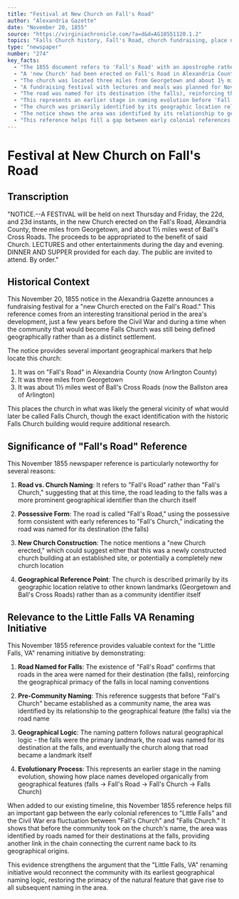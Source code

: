 ```yaml
---
title: "Festival at New Church on Fall's Road"
author: "Alexandria Gazette"
date: "November 20, 1855"
source: "https://virginiachronicle.com/?a=d&d=AG18551120.1.2"
topics: "Falls Church history, Fall's Road, church fundraising, place names, early community development"
type: "newspaper"
number: "274"
key_facts:
  - "The 1855 document refers to 'Fall's Road' with an apostrophe rather than 'Fall's Church'"
  - "A 'new Church' had been erected on Fall's Road in Alexandria County"
  - "The church was located three miles from Georgetown and about 1½ miles west of Ball's Cross Roads"
  - "A fundraising festival with lectures and meals was planned for November 22-23, 1855"
  - "The road was named for its destination (the falls), reinforcing the geographical primacy of the falls in local naming"
  - "This represents an earlier stage in naming evolution before 'Fall's Church' became established as a community name"
  - "The church was primarily identified by its geographic location relative to other landmarks"
  - "The notice shows the area was identified by its relationship to geographical features before becoming a distinct settlement"
  - "This reference helps fill a gap between early colonial references to 'Little Falls' and Civil War era naming conventions"
---
```


# Festival at New Church on Fall's Road

## Transcription

"NOTICE.--A FESTIVAL will be held on next Thursday and Friday, the 22d, and 23d instants, in the new Church erected on the Fall's Road, Alexandria County, three miles from Georgetown, and about 1½ miles west of Ball's Cross Roads. The proceeds to be appropriated to the benefit of said Church. LECTURES and other entertainments during the day and evening. DINNER AND SUPPER provided for each day. The public are invited to attend. By order."

## Historical Context

This November 20, 1855 notice in the Alexandria Gazette announces a fundraising festival for a "new Church erected on the Fall's Road." This reference comes from an interesting transitional period in the area's development, just a few years before the Civil War and during a time when the community that would become Falls Church was still being defined geographically rather than as a distinct settlement.

The notice provides several important geographical markers that help locate this church:
1. It was on "Fall's Road" in Alexandria County (now Arlington County)
2. It was three miles from Georgetown
3. It was about 1½ miles west of Ball's Cross Roads (now the Ballston area of Arlington)

This places the church in what was likely the general vicinity of what would later be called Falls Church, though the exact identification with the historic Falls Church building would require additional research.

## Significance of "Fall's Road" Reference

This November 1855 newspaper reference is particularly noteworthy for several reasons:

1. **Road vs. Church Naming**: It refers to "Fall's Road" rather than "Fall's Church," suggesting that at this time, the road leading to the falls was a more prominent geographical identifier than the church itself

2. **Possessive Form**: The road is called "Fall's Road," using the possessive form consistent with early references to "Fall's Church," indicating the road was named for its destination (the falls)

3. **New Church Construction**: The notice mentions a "new Church erected," which could suggest either that this was a newly constructed church building at an established site, or potentially a completely new church location

4. **Geographical Reference Point**: The church is described primarily by its geographic location relative to other known landmarks (Georgetown and Ball's Cross Roads) rather than as a community identifier itself

## Relevance to the Little Falls VA Renaming Initiative

This November 1855 reference provides valuable context for the "Little Falls, VA" renaming initiative by demonstrating:

1. **Road Named for Falls**: The existence of "Fall's Road" confirms that roads in the area were named for their destination (the falls), reinforcing the geographical primacy of the falls in local naming conventions

2. **Pre-Community Naming**: This reference suggests that before "Fall's Church" became established as a community name, the area was identified by its relationship to the geographical feature (the falls) via the road name

3. **Geographical Logic**: The naming pattern follows natural geographical logic - the falls were the primary landmark, the road was named for its destination at the falls, and eventually the church along that road became a landmark itself

4. **Evolutionary Process**: This represents an earlier stage in the naming evolution, showing how place names developed organically from geographical features (falls → Fall's Road → Fall's Church → Falls Church)

When added to our existing timeline, this November 1855 reference helps fill an important gap between the early colonial references to "Little Falls" and the Civil War era fluctuation between "Fall's Church" and "Falls Church." It shows that before the community took on the church's name, the area was identified by roads named for their destinations at the falls, providing another link in the chain connecting the current name back to its geographical origins.

This evidence strengthens the argument that the "Little Falls, VA" renaming initiative would reconnect the community with its earliest geographical naming logic, restoring the primacy of the natural feature that gave rise to all subsequent naming in the area. 